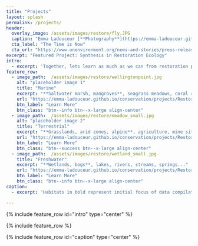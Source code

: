 ```yaml
---
title: "Projects"
layout: splash
permalink: /projects/
header:
  overlay_image: /assets/images/restore/fly.JPG
  caption: "Emma Ladouceur [**Photography**](https://emma-ladouceur.github.io/conservation/portfolio-archive/)"
  cta_label: "The Time is Now"
  cta_url: "https://www.unenvironment.org/news-and-stories/press-release/new-un-decade-ecosystem-restoration-offers-unparalleled-opportunity"
excerpt: "Featured Project: Synthesis in Restoration Ecology"
intro: 
  - excerpt: 'Together, lets learn as much as we can from restoration past & present to inform the future & achieve extraordinary outcomes.'
feature_row:
  - image_path:  /assets/images/restore/wellingtonpoint.jpg
    alt: "placeholder image 1"
    title: "Marine"
    excerpt: "**Saltwater marsh, mangroves**, seagrass meadows, coral reefs..."
    url: "https://emma-ladouceur.github.io/conservation/projects/Restoration-Synthesis/"
    btn_label: "Learn More"
    btn_class: "btn--info btn--x-large align-center"
  - image_path:  /assets/images/restore/meadow_small.jpg
    alt: "placeholder image 2"
    title: "Terrestrial"
    excerpt: "**Grasslands, arid zones, alpine**, agriculture, mine sites, forests, tundra..."
    url: "https://emma-ladouceur.github.io/conservation/projects/Restoration-Synthesis/"
    btn_label: "Learn More"
    btn_class: "btn--success btn--x-large align-center"
  - image_path:  /assets/images/restore/wetland_small.jpg
    title: "Freshwater"
    excerpt: "**Wetlands, bogs**, lakes, rivers, streams, springs..."
    url: "https://emma-ladouceur.github.io/conservation/projects/Restoration-Synthesis/"
    btn_label: "Learn More"
    btn_class: "btn--info btn--x-large align-center"
caption:
  - excerpt: 'Habitats in bold represent initial focus of data compilation.'

---
```


{% include feature_row id="intro" type="center" %}

{% include feature_row %}

{% include feature_row id="caption" type="center" %}